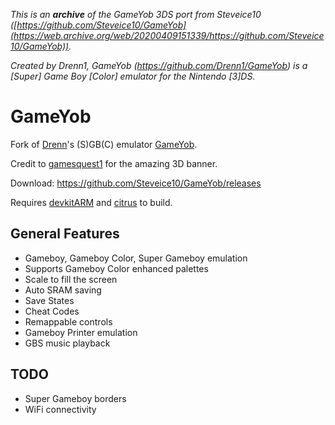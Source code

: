 *This is an **archive** of the GameYob 3DS port from Steveice10 ([https://github.com/Steveice10/GameYob](https://web.archive.org/web/20200409151339/https://github.com/Steveice10/GameYob)).*

*Created by Drenn1, GameYob (https://github.com/Drenn1/GameYob) is a [Super] Game Boy [Color] emulator for the Nintendo [3]DS.*

# GameYob

Fork of [Drenn](https://github.com/Drenn1/)'s (S)GB(C) emulator [GameYob](https://github.com/Drenn1/GameYob/).

Credit to [gamesquest1](http://gbatemp.net/members/gamesquest1.335456/) for the amazing 3D banner.

Download: https://github.com/Steveice10/GameYob/releases

Requires [devkitARM](http://sourceforge.net/projects/devkitpro/files/devkitARM/) and [citrus](https://github.com/Steveice10/citrus) to build.

## General Features
* Gameboy, Gameboy Color, Super Gameboy emulation
* Supports Gameboy Color enhanced palettes
* Scale to fill the screen
* Auto SRAM saving
* Save States
* Cheat Codes
* Remappable controls
* Gameboy Printer emulation
* GBS music playback

## TODO
* Super Gameboy borders
* WiFi connectivity
